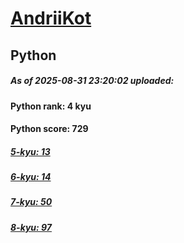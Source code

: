 # [AndriiKot](https://www.codewars.com/users/AndriiKot) 
## Python

##### As of 2025-08-31 23:20:02 uploaded:

#### Python rank: 4 kyu

#### Python score: 729

##### [5-kyu: 13](https://github.com/AndriiKot/Python__CodeWars/tree/main/kyu-5)

##### [6-kyu: 14](https://github.com/AndriiKot/Python__CodeWars/tree/main/kyu-6)

##### [7-kyu: 50](https://github.com/AndriiKot/Python__CodeWars/tree/main/kyu-7)

##### [8-kyu: 97](https://github.com/AndriiKot/Python__CodeWars/tree/main/kyu-8)

